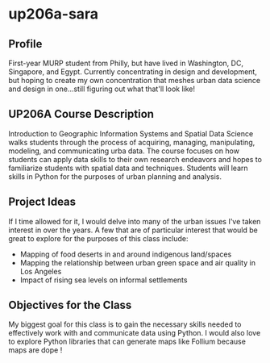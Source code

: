# up206a-sara
## Profile
First-year MURP student from Philly, but have lived in Washington, DC, Singapore, and Egypt. Currently concentrating in design and development, but hoping to create my own concentration that meshes urban data science and design in one...still figuring out what that'll look like!
## UP206A Course Description
Introduction to Geographic Information Systems and Spatial Data Science walks students through the process of acquiring, managing, manipulating, modeling, and communicating urba data. The course focuses on how students can apply data skills to their own research endeavors and hopes to familiarize students with spatial data and techniques. Students will learn skills in Python for the purposes of urban planning and analysis. 
## Project Ideas
If I time allowed for it, I would delve into many of the urban issues I've taken interest in over the years. A few that are of particular interest that would be great to explore for the purposes of this class include: 
  * Mapping of food deserts in and around indigenous land/spaces
  * Mapping the relationship between urban green space and air quality in Los Angeles 
  * Impact of rising sea levels on informal settlements
## Objectives for the Class
My biggest goal for this class is to gain the necessary skills needed to effectively work with and communicate data using Python. I would also love to explore Python libraries that can generate maps like Follium because maps are dope !
